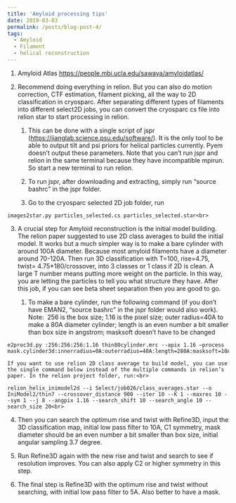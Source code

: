 ```yaml
---
title: 'Amyloid processing tips'
date: 2019-03-03
permalink: /posts/blog-post-4/
tags:
  - Amyloid 
  - Filament
  - helical reconstruction
---
```


1. Amyloid Atlas https://people.mbi.ucla.edu/sawaya/amyloidatlas/ <br>

2. Recommend doing everything in relion. But you can also do motion correction, CTF estimation, filament picking, all the way to 2D classification in cryosparc. After separating different types of filaments into different select2D jobs, you can convert the cryosparc cs file into relion star to start processing in relion. <br>

   1. This can be done with a single script of jspr (https://jianglab.science.psu.edu/software/). It is the only tool to be able to output tilt and psi priors for helical particles currently. Pyem doesn’t output these parameters. Note that you can’t run jspr and relion in the same terminal because they have incompatible mpirun. So start a new terminal to run relion.<br>
            
   2. To run jspr, after downloading and extracting, simply run “source bashrc” in the jspr folder.<br>
   
   3. Go to the cryosparc selected 2D job folder, run<br>
```   
images2star.py particles_selected.cs particles_selected.star<br>
```
3. A crucial step for Amyloid reconstruction is the initial model building. The relion paper suggested to use 2D class averages to build the initial model. It works but a much simpler way is to make a bare cylinder with around 100A diameter. Because most amyloid filaments have a diameter around 70-120A. Then run 3D classification with T=100, rise=4.75, twist= 4.75*180/crossover, into 3 classes or 1 class if 2D is clean. A large T number means putting more weight on the particle. In this way, you are letting the particles to tell you what structure they have. After this job, if you can see beta sheet separation then you are good to go. <br>

   1. To make a bare cylinder, run the following command (if you don’t have EMAN2, “source bashrc” in the jspr folder would also work). Note:  256 is the box size; 1.16 is the pixel size; outer radius=40A to make a 80A diameter cylinder; length is an even number a bit smaller than box size in angstrom; masksoft doesn’t have to be changed <br>
```   
e2proc3d.py :256:256:256:1.16 thin80cylinder.mrc --apix 1.16 –process mask.cylinder3d:innerradius=0A:outerradius=40A:length=280A:masksoft=10A<br>
```

    If you want to use relion 2D class average to build model, you can use the single command below instead of the multiple commands in relion’s paper. In the relion project folder, run:<br>
```              
relion_helix_inimodel2d --i Select/job026/class_averages.star --o IniModel2/thin7 --crossover_distance 900 --iter 10 --K 1 --maxres 10 --sym 1 --j 8 --angpix 1.16 --search_shift 10 --search_angle 10 --search_size 20<br>
```  
4. Then you can search the optimum rise and twist with Refine3D, input the 3D classification map, initial low pass filter to 10A, C1 symmetry, mask diameter should be an even number a bit smaller than box size, initial angular sampling 3.7 degree.<br>

5. Run Refine3D again with the new rise and twist and search to see if resolution improves. You can also apply C2 or higher symmetry in this step.<br>

6. The final step is Refine3D with the optimum rise and twist without searching, with initial low pass filter to 5A. Also better to have a mask.<br>
